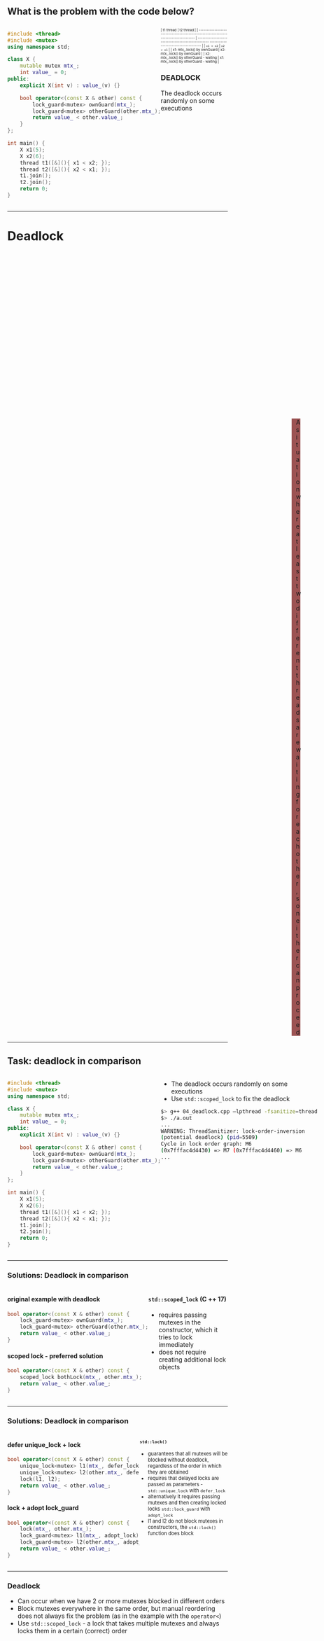 
## What is the problem with the code below?

<div style="display: flex;">

<div style="width: 90%">

```c++
#include <thread>
#include <mutex>
using namespace std;

class X {
    mutable mutex mtx_;
    int value_ = 0;
public:
    explicit X(int v) : value_(v) {}

    bool operator<(const X & other) const {
        lock_guard<mutex> ownGuard(mtx_);
        lock_guard<mutex> otherGuard(other.mtx_);
        return value_ < other.value_;
    }
};

int main() {
    X x1(5);
    X x2(6);
    thread t1([&](){ x1 < x2; });
    thread t2([&](){ x2 < x1; });
    t1.join();
    t2.join();
    return 0;
}
```
<!-- .element: style="width: 90%; font-size: .4em;" -->
</div>

<div>

<div class="fragment fade-in" style="font-size: 0.55em">

| t1 thread | t2 thread |
| ----------------------------------------------------------------------------------- | -------------------------------------------------- ------------------------------------- |
| `x1 < x2` <!-- .element: class="fragment fade-in" -->                               | `x2 < x1` <!-- .element: class="fragment fade-in" -->                                   |
| x1: mtx_.lock() by ownGuard <!-- .element: class="fragment fade-in" -->             | x2: mtx_.lock() by ownGuard <!-- .element: class="fragment fade-in" -->          |
| x2: mtx_.lock() by otherGuard - waiting <!-- .element: class="fragment fade-in" --> | x1: mtx_.lock() by otherGuard - waiting <!-- .element: class="fragment fade-in" --> |

</div>

### DEADLOCK
<!-- .element: class="fragment fade-in" -->

The deadlock occurs randomly on some executions
<!-- .element: class="fragment fade-in" -->

</div>

</div>

___
<!-- .slide: data-background="img/deadlockbg.png" -->

# Deadlock
<!-- .element style="text-shadow: -2px 2px 0 #000, 2px 2px 0 #000, 2px -2px 0 #000, -2px -2px 0 #000;" -->

<div style="background-color: rgba(139, 53, 54, .85); margin: 400px 0 0 650px; padding: 0px 10px;">

A situation where at least two different threads are waiting for each other, so neither can proceed

</div>

___

## Task: deadlock in comparison

<div style="display: flex;">

<div style="width: 90%">

```c++
#include <thread>
#include <mutex>
using namespace std;

class X {
    mutable mutex mtx_;
    int value_ = 0;
public:
    explicit X(int v) : value_(v) {}

    bool operator<(const X & other) const {
        lock_guard<mutex> ownGuard(mtx_);
        lock_guard<mutex> otherGuard(other.mtx_);
        return value_ < other.value_;
    }
};

int main() {
    X x1(5);
    X x2(6);
    thread t1([&](){ x1 < x2; });
    thread t2([&](){ x2 < x1; });
    t1.join();
    t2.join();
    return 0;
}
```
<!-- .element: style="width: 90%; font-size: .45em;" -->
</div>

<div>

* <!-- .element: class="fragment fade-in" --> The deadlock occurs randomly on some executions
* <!-- .element: class="fragment fade-in" --> Use <code>std::scoped_lock</code> to fix the deadlock

```bash
$> g++ 04_deadlock.cpp –lpthread -fsanitize=thread
$> ./a.out
...
WARNING: ThreadSanitizer: lock-order-inversion
(potential deadlock) (pid=5509)
Cycle in lock order graph: M6
(0x7fffac4d4430) => M7 (0x7fffac4d4460) => M6
...
```
<!-- .element: style="font-size: .4em" class="fragment fade-in" -->
</div>

</div>

___

### Solutions: Deadlock in comparison

<div style="display: flex;">

<div style="width: 100%">

#### original example with deadlock

```cpp
bool operator<(const X & other) const {
    lock_guard<mutex> ownGuard(mtx_);
    lock_guard<mutex> otherGuard(other.mtx_);
    return value_ < other.value_;
}
```
<!-- .element: style="width: 90%; font-size: .5em" -->

#### scoped lock - preferred solution

```cpp
bool operator<(const X & other) const {
    scoped_lock bothLock(mtx_, other.mtx_);
    return value_ < other.value_;
}
```
<!-- .element: style="width: 90%; font-size: .5em" -->
</div>

<div>

#### `std::scoped_lock` (C ++ 17)
<!-- .element: class="fragment fade-in" -->

* <!-- .element: class="fragment fade-in" --> requires passing mutexes in the constructor, which it tries to lock immediately
* <!-- .element: class="fragment fade-in" --> does not require creating additional lock objects

</div><!-- .element: style="font-size: .98em" -->

</div>

___

### Solutions: Deadlock in comparison

<div style="display: flex;">

<div style="width: 60%">

#### defer unique_lock + lock

```cpp
bool operator<(const X & other) const {
    unique_lock<mutex> l1(mtx_, defer_lock);
    unique_lock<mutex> l2(other.mtx_, defer_lock);
    lock(l1, l2);
    return value_ < other.value_;
}
```
<!-- .element: style="width: 90%; font-size: .5em" -->

#### lock + adopt lock_guard

```cpp
bool operator<(const X & other) const {
    lock(mtx_, other.mtx_);
    lock_guard<mutex> l1(mtx_, adopt_lock);
    lock_guard<mutex> l2(other.mtx_, adopt_lock);
    return value_ < other.value_;
}
```
<!-- .element: style="width: 90%; font-size: .5em" -->

</div>

<div style="width: 40%; font-size: 0.8em">

#### `std::lock()`
<!-- .element: class="fragment fade-in" -->

* <!-- .element: class="fragment fade-in" --> guarantees that all mutexes will be blocked without deadlock, regardless of the order in which they are obtained
* <!-- .element: class="fragment fade-in" --> requires that delayed locks are passed as parameters - <code>std::unique_lock</code> with <code>defer_lock</code>
* <!-- .element: class="fragment fade-in" --> alternatively it requires passing mutexes and then creating locked locks <code>std::lock_guard</code> with <code>adopt_lock</code>
* <!-- .element: class="fragment fade-in" --> l1 and l2 do not block mutexes in constructors, the <code>std::lock()</code> function does block

</div>

</div>

___

### Deadlock

* <!-- .element: class="fragment fade-in" --> Can occur when we have 2 or more mutexes blocked in different orders
* <!-- .element: class="fragment fade-in" --> Block mutexes everywhere in the same order, but manual reordering does not always fix the problem (as in the example with the <code>operator<</code>)
* <!-- .element: class="fragment fade-in" --> Use <code>std::scoped_lock</code> - a lock that takes multiple mutexes and always locks them in a certain (correct) order
